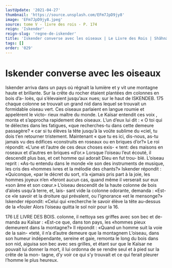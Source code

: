 ```yaml
---
lastUpdate: '2021-04-27'
thumbnail: 'https://source.unsplash.com/EFm7JpD9jy8'
image: 'EFm7JpD9jy8.jpeg'
source: tome V - livre des rois - P. 174
reign: 'Iskender'
reign-slug: 'regne-de-iskender'
title: 'Iskender converse avec les oiseaux | Le Livre des Rois | Shâhnâmeh'
tags: []
order: '029'
---
```


# Iskender converse avec les oiseaux

Iskender arriva dans un pays où régnait la lumière
et y vit une montagne haute et brillante. Sur la crête du rocher étaient plantées dm colonnes en bois d’a-
loès, qui s’élevaient jusqu’aux nues; sur le haut de
ISKENDEB. 175 chaque colonne se trouvait un grand nid dans lequel
se trouvait un formidable oiseau vert. Ces oiseaux parlaient en langue roumie et appelèrent le victo- rieux maître du monde. Le Kaïsar entendit ces voix ,
monta et s’approcha rapidement des oiseaux. L’un
d’eux lui dit : « O toi qui te délectes dans les fatigues,
«que recherches-tu dans cette demeure passagère? « car si tu élèves la tête jusqu’à la voûte sublime du
«ciel, tu dois t’en retourner tristement. Maintenant « que tu es ici, dis-nous, as-tu jamais vu des édifices «construits en roseaux ou en briques d’or?» Le roi répondit: «L’une et l’autre de ces deux choses exis-
« tent: des maisons en roseaux et d’autres en briques «d’or.» Lorsque l’oiseau l’eut écouté, il descendit
plus bas, et cet homme qui adorait Dieu en fut trou- blé. L’oiseau reprit : «As-tu entendu dans le monde
«le son des instruments de musique, les cris des «hommes ivres et la mélodie des chants?» Iskender répondit : «Quiconque, «par le décret du sort, n’a
«jamais pris part à la joie, les hommes joyeux n’en «feront aucun cas, quand même il verserait sur eux «son âme et son cœur.» L’oiseau descendit de la
haute colonne de bois d’aloès usqu’à terre, et, lais-
sant vide la colonne odorante, demanda : «Est-ce «le savoir et la droiture qui prévalent, ou l’ignorance
«et le mensonge?» Iskender répondit: «Celui qui «recherche le savoir élève la tête au-dessus de la «fouler Alors l’oiseau quitta le sol noir pour la 16.

176 LE LIVRE DES BOIS.
colonne, il nettoya ses griffes avec son bec et de- manda au Kaïsar : «Est-ce que, dans ton pays, les «hommes pieux demeurent dans la montagne?» Il répondit : «Quand un homme suit la voie de la sain- «teté, il n’a d’autre demeure que la montagnem
L’oiseau, dans son humeur indépendante, sereine
et gaie, remonta le long du bois dans son nid, aiguisa son bec avec ses grilles, et étant sur que le
Kaïsar ne pouvait lui donner la mort, il lui ordonna de se rendre seul et à pied sur la crête de la mon- tagne, d’y voir ce qui s’y trouvait et ce qui ferait pleurer l’homme le plus heureux.
